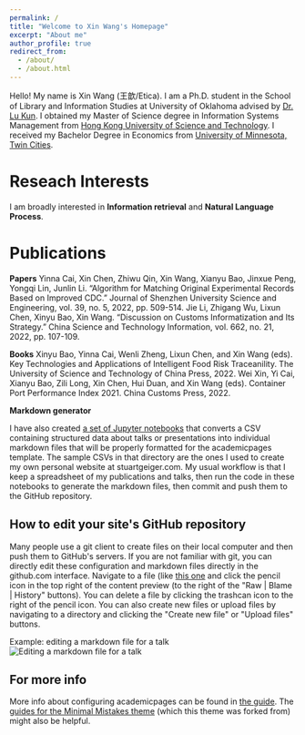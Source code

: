 ```yaml
---
permalink: /
title: "Welcome to Xin Wang's Homepage"
excerpt: "About me"
author_profile: true
redirect_from: 
  - /about/
  - /about.html
---
```


Hello! My name is Xin Wang (王歆/Etica). I am a Ph.D. student in the School of Library and Information Studies at University of Oklahoma advised by [Dr. Lu Kun](https://kunlu.oucreate.com/).  I obtained my Master of Science degree in Information Systems Management from [Hong Kong University of Science and Technology](https://mscism.hkust.edu.hk/). I received my Bachelor Degree in Economics from [University of Minnesota, Twin Cities](https://twin-cities.umn.edu/).

Reseach Interests
======
I am broadly interested in **Information retrieval** and **Natural Language Process**. 

Publications
======
**Papers**
Yinna Cai, Xin Chen, Zhiwu Qin, Xin Wang, Xianyu Bao, Jinxue Peng, Yongqi Lin, Junlin Li. “Algorithm for Matching Original Experimental Records Based on Improved CDC.” Journal of Shenzhen University Science and Engineering, vol. 39, no. 5, 2022, pp. 509-514.
Jie Li, Zhigang Wu, Lixun Chen, Xinyu Bao, Xin Wang. “Discussion on Customs Informatization and Its Strategy.” China Science and Technology Information, vol. 662, no. 21, 2022, pp. 107-109.

**Books**
Xinyu Bao, Yinna Cai, Wenli Zheng, Lixun Chen, and Xin Wang (eds). Key Technologies and Applications of Intelligent Food Risk Traceanility. The University of Science and Technology of China Press, 2022.
Wei Xin, Yi Cai, Xianyu Bao, Zili Long, Xin Chen, Hui Duan, and Xin Wang (eds). Container Port Performance Index 2021. China Customs Press, 2022.

**Markdown generator**

I have also created [a set of Jupyter notebooks](https://github.com/academicpages/academicpages.github.io/tree/master/markdown_generator
) that converts a CSV containing structured data about talks or presentations into individual markdown files that will be properly formatted for the academicpages template. The sample CSVs in that directory are the ones I used to create my own personal website at stuartgeiger.com. My usual workflow is that I keep a spreadsheet of my publications and talks, then run the code in these notebooks to generate the markdown files, then commit and push them to the GitHub repository.

How to edit your site's GitHub repository
------
Many people use a git client to create files on their local computer and then push them to GitHub's servers. If you are not familiar with git, you can directly edit these configuration and markdown files directly in the github.com interface. Navigate to a file (like [this one](https://github.com/academicpages/academicpages.github.io/blob/master/_talks/2012-03-01-talk-1.md) and click the pencil icon in the top right of the content preview (to the right of the "Raw | Blame | History" buttons). You can delete a file by clicking the trashcan icon to the right of the pencil icon. You can also create new files or upload files by navigating to a directory and clicking the "Create new file" or "Upload files" buttons. 

Example: editing a markdown file for a talk
![Editing a markdown file for a talk](/images/editing-talk.png)

For more info
------
More info about configuring academicpages can be found in [the guide](https://academicpages.github.io/markdown/). The [guides for the Minimal Mistakes theme](https://mmistakes.github.io/minimal-mistakes/docs/configuration/) (which this theme was forked from) might also be helpful.
